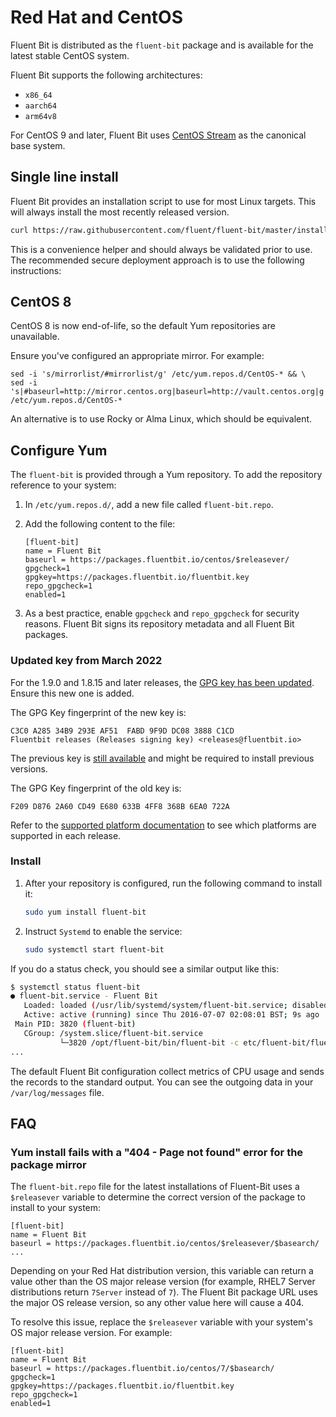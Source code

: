 # Red Hat and CentOS

Fluent Bit is distributed as the `fluent-bit` package and is available for the latest
stable CentOS system.

Fluent Bit supports the following architectures:

- `x86_64`
- `aarch64`
- `arm64v8`

For CentOS 9 and later, Fluent Bit uses [CentOS Stream](https://www.centos.org/centos-stream/)
as the canonical base system.

## Single line install

Fluent Bit provides an installation script to use for most Linux targets.
This will always install the most recently released version.

```bash
curl https://raw.githubusercontent.com/fluent/fluent-bit/master/install.sh | sh
```

This is a convenience helper and should always be validated prior to use.
The recommended secure deployment approach is to use the following instructions:

## CentOS 8

CentOS 8 is now end-of-life, so the default Yum repositories are unavailable.

Ensure you've configured an appropriate mirror. For example:

```shell
sed -i 's/mirrorlist/#mirrorlist/g' /etc/yum.repos.d/CentOS-* && \
sed -i 's|#baseurl=http://mirror.centos.org|baseurl=http://vault.centos.org|g' /etc/yum.repos.d/CentOS-*
```

An alternative is to use Rocky or Alma Linux, which should be equivalent.

## Configure Yum

The `fluent-bit` is provided through a Yum repository. To add the repository
reference to your system:

1. In `/etc/yum.repos.d/`, add a new file called `fluent-bit.repo`.
1. Add the following content to the file:

   ```text
   [fluent-bit]
   name = Fluent Bit
   baseurl = https://packages.fluentbit.io/centos/$releasever/
   gpgcheck=1
   gpgkey=https://packages.fluentbit.io/fluentbit.key
   repo_gpgcheck=1
   enabled=1
   ```

1. As a best practice, enable `gpgcheck` and `repo_gpgcheck` for security reasons.
   Fluent Bit signs its repository metadata and all Fluent Bit packages.

### Updated key from March 2022

For the 1.9.0 and 1.8.15 and later releases, the
[GPG key has been updated](https://packages.fluentbit.io/fluentbit.key). Ensure
this new one is added.

The GPG Key fingerprint of the new key is:

```text
C3C0 A285 34B9 293E AF51  FABD 9F9D DC08 3888 C1CD
Fluentbit releases (Releases signing key) <releases@fluentbit.io>
```

The previous key is [still available](https://packages.fluentbit.io/fluentbit-legacy.key)
and might be required to install previous versions.

The GPG Key fingerprint of the old key is:

```text
F209 D876 2A60 CD49 E680 633B 4FF8 368B 6EA0 722A
```

Refer to the [supported platform documentation](../supported-platforms.md) to see
which platforms are supported in each release.

### Install

1. After your repository is configured, run the following command to install it:

   ```bash
   sudo yum install fluent-bit
   ```

1. Instruct `Systemd` to enable the service:

   ```bash
   sudo systemctl start fluent-bit
   ```

If you do a status check, you should see a similar output like this:

```bash
$ systemctl status fluent-bit
● fluent-bit.service - Fluent Bit
   Loaded: loaded (/usr/lib/systemd/system/fluent-bit.service; disabled; vendor preset: disabled)
   Active: active (running) since Thu 2016-07-07 02:08:01 BST; 9s ago
 Main PID: 3820 (fluent-bit)
   CGroup: /system.slice/fluent-bit.service
           └─3820 /opt/fluent-bit/bin/fluent-bit -c etc/fluent-bit/fluent-bit.conf
...
```

The default Fluent Bit configuration collect metrics of CPU usage and sends the
records to the standard output. You can see the outgoing data in your
`/var/log/messages` file.

## FAQ

### Yum install fails with a "404 - Page not found" error for the package mirror

The `fluent-bit.repo` file for the latest installations of Fluent-Bit uses a
`$releasever` variable to determine the correct version of the package to install to
your system:

```text
[fluent-bit]
name = Fluent Bit
baseurl = https://packages.fluentbit.io/centos/$releasever/$basearch/
...
```

Depending on your Red Hat distribution version, this variable can return a value
other than the OS major release version (for example, RHEL7 Server distributions return
`7Server` instead of `7`). The Fluent Bit package URL uses the major OS
release version, so any other value here will cause a 404.

To resolve this issue, replace the `$releasever` variable with your system's OS major
release version. For example:

```text
[fluent-bit]
name = Fluent Bit
baseurl = https://packages.fluentbit.io/centos/7/$basearch/
gpgcheck=1
gpgkey=https://packages.fluentbit.io/fluentbit.key
repo_gpgcheck=1
enabled=1
```
